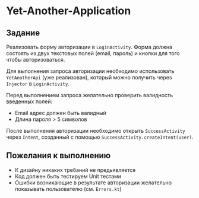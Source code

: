 # Yet-Another-Application

## Задание

Реализовать форму авторизации в `LoginActivity`. 
Форма должна состоять из двух текстовых полей (email, пароль) и кнопки для того чтобы авторизоваться.

Для выполнения запроса авторизации необходимо использовать `YetAnotherApi` (уже реализован), который 
можно получить через `Injector` в `LoginActivity`.

Перед выполнением запроса желательно проверить валидность введенных полей:
* Email адрес должен быть валидный
* Длина пароля > 5 символов

После выполнения авторизации необходимо открыть `SuccessActivity` через `Intent`, созданный с помощью `SuccessActivity.createIntent(user)`.

## Пожелания к выполнению

* К дизайну никаких требаний не предьявляется
* Код должен быть тестируем Unit тестами
* Ошибки возникающие в результате авторизации желательно показывать пользователю (см. `Errors.kt`)

